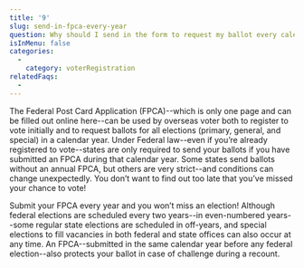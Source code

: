 ```yaml
---
title: '9'
slug: send-in-fpca-every-year
question: Why should I send in the form to request my ballot every calendar year?
isInMenu: false
categories:
  - 
    category: voterRegistration
relatedFaqs:
  -
---
```

The Federal Post Card Application (FPCA)--which is only one page and can be filled out online here--can be used by overseas voter both to register to vote initially and to request ballots for all elections (primary, general, and special) in a calendar year. Under Federal law--even if you’re already registered to vote--states are only required to send your ballots if you have submitted an FPCA during that calendar year. Some states send ballots without an annual FPCA, but others are very strict--and conditions can change unexpectedly. You don’t want to find out too late that you’ve missed your chance to vote!

Submit your FPCA every year and you won’t miss an election! Although federal elections are scheduled every two years--in even-numbered years--some regular state elections are scheduled in off-years, and special elections to fill vacancies in both federal and state offices can also occur at any time. An FPCA--submitted in the same calendar year before any federal election--also protects your ballot in case of challenge during a recount.